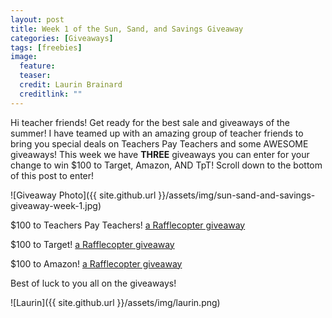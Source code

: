 ```yaml
---
layout: post
title: Week 1 of the Sun, Sand, and Savings Giveaway
categories: [Giveaways]
tags: [freebies]
image:
  feature: 
  teaser: 
  credit: Laurin Brainard
  creditlink: ""
---
```

Hi teacher friends! Get ready for the best sale and giveaways of the summer! I have teamed up with an amazing group of teacher friends to bring you special deals on Teachers Pay Teachers and some AWESOME giveaways! This week we have **THREE** giveaways you can enter for your change to win $100 to Target, Amazon, AND TpT! Scroll down to the bottom of this post to enter!

![Giveaway Photo]({{ site.github.url }}/assets/img/sun-sand-and-savings-giveaway-week-1.jpg)

$100 to Teachers Pay Teachers!
<a class="rcptr" href="http://www.rafflecopter.com/rafl/display/4dfd2d968/" rel="nofollow" data-raflid="4dfd2d968" data-theme="classic" data-template="" id="rcwidget_l32o9v43">a Rafflecopter giveaway</a>
<script src="https://widget-prime.rafflecopter.com/launch.js"></script>

$100 to Target!
<a class="rcptr" href="http://www.rafflecopter.com/rafl/display/4d65d9111/" rel="nofollow" data-raflid="4d65d9111" data-theme="classic" data-template="" id="rcwidget_13ku27g8">a Rafflecopter giveaway</a>
<script src="https://widget-prime.rafflecopter.com/launch.js"></script>

$100 to Amazon!
<a class="rcptr" href="http://www.rafflecopter.com/rafl/display/364bd53719/" rel="nofollow" data-raflid="364bd53719" data-theme="classic" data-template="" id="rcwidget_iu4udjuz">a Rafflecopter giveaway</a>
<script src="https://widget-prime.rafflecopter.com/launch.js"></script>

Best of luck to you all on the giveaways!

![Laurin]({{ site.github.url }}/assets/img/laurin.png)


